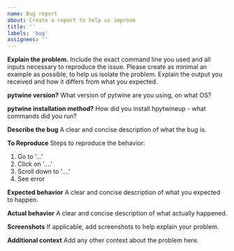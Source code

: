 ```yaml
---
name: Bug report
about: Create a report to help us improve
title: ''
labels: 'bug'
assignees: ''
---
```


<!--
Thank you for reporting an issue! Before you continue, please make sure that you have

- searched the issue tracker for similar issues (including closed issues): https://github.com/arranstewart/pytwine/issues
- reproduced your issue on the latest release of pytwine

-->

**Explain the problem.**
Include the exact command line you used and all inputs necessary to reproduce
the issue.  Please create as minimal an example as possible, to help us isolate
the problem.  Explain the output you received and how it differs from what you
expected.

**pytwine version?**
What version of pytwine are you using, on what OS?

**pytwine installation method?**
How did you install hpytwineup - what commands did you run?

**Describe the bug**
A clear and concise description of what the bug is.

**To Reproduce**
Steps to reproduce the behavior:
1. Go to '...'
2. Click on '....'
3. Scroll down to '....'
4. See error

**Expected behavior**
A clear and concise description of what you expected to happen.

**Actual behavior**
A clear and concise description of what actually happened.

**Screenshots**
If applicable, add screenshots to help explain your problem.

**Additional context**
Add any other context about the problem here.

